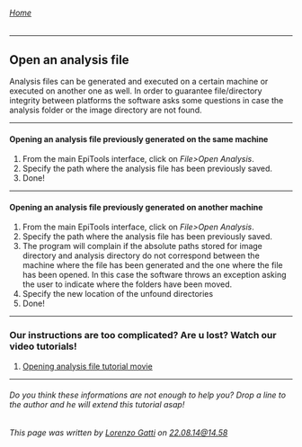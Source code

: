 ###### [Home](Home)
---------------------------------------
## Open an analysis file

Analysis files can be generated and executed on a certain machine or executed on another one as well. In order to guarantee file/directory integrity between platforms the software asks some questions in case the analysis folder or the image directory are not found. 

---------------------------------------
#### Opening an analysis file previously generated on the same machine

1. From the main EpiTools interface, click on *File>Open Analysis*.
2. Specify the path where the analysis file has been previously saved.
3. Done!


---------------------------------------
#### Opening an analysis file previously generated on another machine

1. From the main EpiTools interface, click on *File>Open Analysis*.
2. Specify the path where the analysis file has been previously saved.
3. The program will complain if the absolute paths stored for image directory and analysis directory do not correspond between the machine where the file has been generated and the one where the file has been opened. In this case the software throws an exception asking the user to indicate where the folders have been moved. 
4. Specify the new location of the unfound directories
5. Done!

---------------------------------------
### Our instructions are too complicated? Are u lost? Watch our video tutorials!

1. <a href="https://www.dropbox.com/sh/wpezw6t7lma5d4f/AAD4QKHwtk61sgE2gxMLp0Vva#lh:null-10_OpeningAnalysisFile.mov" target="_blank">Opening analysis file tutorial movie</a>

---------------------------------------

######  Do you think these informations are not enough to help you? Drop a line to the author and he will extend this tutorial asap!

###### This page was written by [Lorenzo Gatti](mailto:lorenzo.gatti.89@gmail.com) on 22.08.14@14.58


<script type="text/javascript" src="http://imls-bg-jira.uzh.ch:8080/s/dec35b3786a7548dc4b26192f22b864e-T/en_USbjk9py/64014/4/1.4.24/_/download/batch/com.atlassian.jira.collector.plugin.jira-issue-collector-plugin:issuecollector/com.atlassian.jira.collector.plugin.jira-issue-collector-plugin:issuecollector.js?locale=en-US&collectorId=dab092eb"></script>

<script>
  (function(i,s,o,g,r,a,m){i['GoogleAnalyticsObject']=r;i[r]=i[r]||function(){
  (i[r].q=i[r].q||[]).push(arguments)},i[r].l=1*new Date();a=s.createElement(o),
  m=s.getElementsByTagName(o)[0];a.async=1;a.src=g;m.parentNode.insertBefore(a,m)
  })(window,document,'script','//www.google-analytics.com/analytics.js','ga');

  ga('create', 'UA-55332946-1', 'auto');
  ga('send', 'pageview');

</script>

